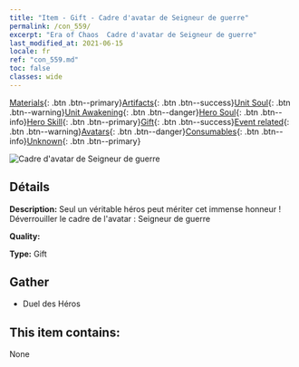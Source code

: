 ```yaml
---
title: "Item - Gift - Cadre d'avatar de Seigneur de guerre"
permalink: /con_559/
excerpt: "Era of Chaos  Cadre d'avatar de Seigneur de guerre"
last_modified_at: 2021-06-15
locale: fr
ref: "con_559.md"
toc: false
classes: wide
---
```

 [Materials](/ItemsFR/){: .btn .btn--primary}[Artifacts](/ItemsFR/Artifacts/){: .btn .btn--success}[Unit Soul](/ItemsFR/UnitSoul/){: .btn .btn--warning}[Unit Awakening](/ItemsFR/UnitAwakening/){: .btn .btn--danger}[Hero Soul](/ItemsFR/HeroSoul/){: .btn .btn--info}[Hero Skill](/ItemsFR/HeroSkill/){: .btn .btn--primary}[Gift](/ItemsFR/Gift/){: .btn .btn--success}[Event related](/ItemsFR/Events/){: .btn .btn--warning}[Avatars](/ItemsFR/Avatars/){: .btn .btn--danger}[Consumables](/ItemsFR/Consumables/){: .btn .btn--info}[Unknown](/ItemsFR/Unknown/){: .btn .btn--primary}

 ![Cadre d'avatar de Seigneur de guerre](/images/a/avatarFrame_9.png)

## Détails
 **Description:** Seul un véritable héros peut mériter cet immense honneur ! Déverrouiller le cadre de l'avatar : Seigneur de guerre

 **Quality:** 

 **Type:** Gift

## Gather

*    Duel des Héros 

## This item contains:

  None

